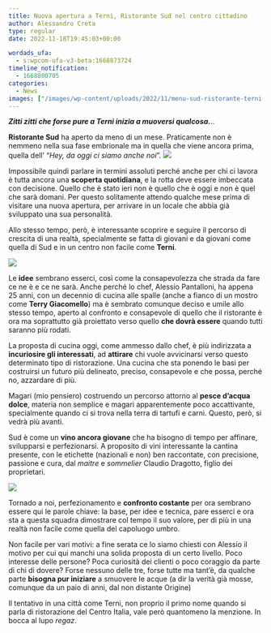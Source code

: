 ```yaml
---
title: Nuova apertura a Terni, Ristorante Sud nel centro cittadino
author: Alessandro Creta
type: regular
date: 2022-11-18T19:45:03+00:00

wordads_ufa:
  - s:wpcom-ufa-v3-beta:1668873724
timeline_notification:
  - 1668800705
categories:
  - News
images: ["/images/wp-content/uploads/2022/11/menu-sud-ristorante-terni.webp"]
---
```

**_Zitti zitti che forse pure a Terni inizia a muoversi qualcosa._**..

**Ristorante Sud** ha aperto da meno di un mese. Praticamente non è nemmeno nella sua fase embrionale ma in quella che viene ancora prima, quella dell’ “_Hey, da oggi ci siamo anche noi_”. 
![](/images/wp-content/uploads/2022/11/terni-ristorante-sud-edited.webp)
 

Impossibile quindi parlare in termini assoluti perché anche per chi ci lavora è tutta ancora una **scoperta quotidiana**, e la rotta deve essere imbeccata con decisione. Quello che è stato ieri non è quello che è oggi e non è quel che sarà domani. Per questo solitamente attendo qualche mese prima di visitare una nuova apertura, per arrivare in un locale che abbia già sviluppato una sua personalità. 

Allo stesso tempo, però, è interessante scoprire e seguire il percorso di crescita di una realtà, specialmente se fatta di giovani e da giovani come quella di Sud e in un centro non facile come **Terni**.

![](/images/wp-content/uploads/2022/11/menu-sud-ristorante-terni-1-edited.webp)
 

Le **idee** sembrano esserci, così come la consapevolezza che strada da fare ce ne è e ce ne sarà. Anche perché lo chef, Alessio Pantalloni, ha appena 25 anni, con un decennio di cucina alle spalle (anche a fianco di un mostro come **Terry Giacomello**) ma è sembrato comunque deciso e umile allo stesso tempo, aperto al confronto e consapevole di quello che il ristorante è ora ma soprattutto già proiettato verso quello **che dovrà essere** quando tutti saranno più rodati.

La proposta di cucina oggi, come ammesso dallo chef, è più indirizzata a **incuriosire gli interessati**, ad **attirare** chi vuole avvicinarsi verso questo determinato tipo di ristorazione. Una cucina che sta ponendo le basi per costruirsi un futuro più delineato, preciso, consapevole e che possa, perché no, azzardare di più. 

Magari (mio pensiero) costruendo un percorso attorno al **pesce d’acqua dolce**, materia non semplice e magari apparentemente poco accattivante, specialmente quando ci si trova nella terra di tartufi e carni. Questo, però, si vedrà più avanti.

Sud è come un **vino ancora giovane** che ha bisogno di tempo per affinare, svilupparsi e perfezionarsi. A proposito di vini interessante la cantina presente, con le etichette (nazionali e non) ben raccontate, con precisione, passione e cura, dal _maitre_ e _sommelier_ Claudio Dragotto, figlio dei proprietari.

![](/images/wp-content/uploads/2022/11/sud-ristornte-terni-menu-1.webp)
 

Tornado a noi, perfezionamento e **confronto costante** per ora sembrano essere qui le parole chiave: la base, per idee e tecnica, pare esserci e ora sta a questa squadra dimostrare col tempo il suo valore, per di più in una realtà non facile come quella del capoluogo umbro. 

Non facile per vari motivi: a fine serata ce lo siamo chiesti con Alessio il motivo per cui qui manchi una solida proposta di un certo livello. Poco interesse delle persone? Poca curiosità dei clienti o poco coraggio da parte di chi di dovere? Forse nessuno delle tre, forse tutte ma tant’è, da qualche parte **bisogna pur iniziare** a smuovere le acque (a dir la verità già mosse, comunque da un paio di anni, dal non distante Origine)

Il tentativo in una città come Terni, non proprio il primo nome quando si parla di ristorazione del Centro Italia, vale però quantomeno la menzione. In bocca al lupo _regaz_.